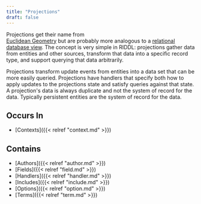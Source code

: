 ```yaml
---
title: "Projections"
draft: false
---
```


Projections get their name from  
[Euclidean Geometry](https://en.wikipedia.org/wiki/Projection_(mathematics)) 
but are probably more analogous to a 
[relational database view](https://en.wikipedia.org/wiki/View_(SQL)). The 
concept is very simple in RIDDL: projections gather data from entities and 
other sources, transform that data into a specific record type, and support
querying that data arbitrarily.

Projections transform update events from entities into a data set that can 
be more easily queried. Projections have handlers that specify both how to
apply updates to the projections state and satisfy queries against that state.
A projection's data is always duplicate and not the system of record for the
data. Typically persistent entities are the system of record for the data.



## Occurs In
* [Contexts]({{< relref "context.md" >}})

## Contains
* [Authors]({{< relref "author.md" >}})
* [Fields]({{< relref "field.md" >}})
* [Handlers]({{< relref "handler.md" >}})
* [Includes]({{< relref "include.md" >}})
* [Options]({{< relref "option.md" >}})
* [Terms]({{< relref "term.md" >}})
